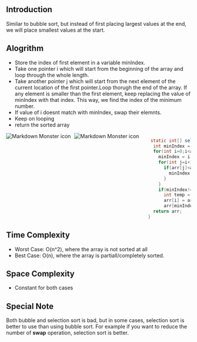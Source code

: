 ## Introduction

Similar to bubble sort, but instead of first placing largest values at the end, we will place smallest values at the start.

## Alogrithm
- Store the index of first element in a variable minIndex.
- Take one pointer i which will start from the beginning of the array and loop through the whole length. 
- Take another pointer j which will start from the next element of the current location of the first pointer.Loop thorugh the end of the array. If any element is smaller than the first element, keep replacing the value of minIndex with that index. This way, we find the index of the minimum number.
- If value of i doesnt match with minIndex, swap their elemnts.
- Keep on looping
- return the sorted array

<img src="https://upload.wikimedia.org/wikipedia/commons/9/94/Selection-Sort-Animation.gif"
     alt="Markdown Monster icon"
     style="float: left; margin-right: 10px;" />
 
<img src="https://www.w3resource.com/w3r_images/selection-short.png"
     alt="Markdown Monster icon"
     style="float: left; margin-right: 10px;" />

```java

   static int[] selectionSort(int[] arr){
    int minIndex = 0;
    for(int i=0;i<arr.length;i++){
      minIndex = i;
      for(int j=i+1;j<arr.length;j++){
        if(arr[j]<arr[minIndex]){
          minIndex = j;
        }
      }
      if(minIndex!=i){
        int temp = arr[i];
        arr[i] = arr[minIndex];
        arr[minIndex] = temp;
    return arr;
  }
```


## Time Complexity
- Worst Case: O(n^2), where the array is not sorted at all
- Best Case: O(n), where the array is partiall/completely sorted. 

## Space Complexity
- Constant for both cases

## Special Note
Both bubble and selection sort is bad, but in some cases, selection sort is better to use than using bubble sort. For example if you want to reduce the number of **swap** operation, selection sort is better.
